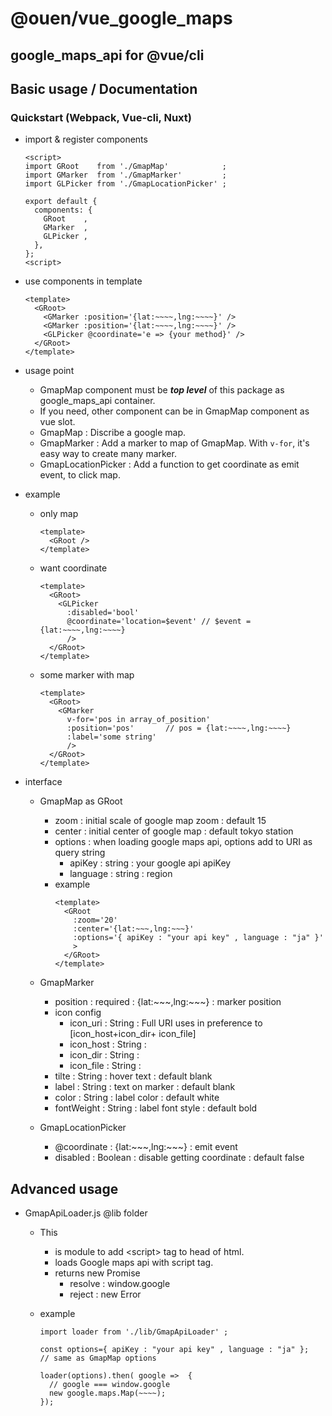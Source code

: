 # @ouen/vue_google_maps

## google_maps_api for @vue/cli


## Basic usage / Documentation

### Quickstart (Webpack, Vue-cli, Nuxt)

- import & register components
  ``` demo.vue
  <script>
  import GRoot    from './GmapMap'            ;
  import GMarker  from './GmapMarker'         ;
  import GLPicker from './GmapLocationPicker' ;

  export default {
    components: {
      GRoot    ,
      GMarker  ,
      GLPicker ,
    },
  };
  <script>
  ```


- use components in template
  ``` demo.vue
  <template>
    <GRoot>
      <GMarker :position='{lat:~~~~,lng:~~~~}' />
      <GMarker :position='{lat:~~~~,lng:~~~~}' />
      <GLPicker @coordinate='e => {your method}' />
    </GRoot>
  </template>
  ```


- usage point
  - GmapMap component must be ***top level*** of this package as google_maps_api container.
  - If you need, other component can be in GmapMap component as vue slot.
  - GmapMap : Discribe a google map.
  - GmapMarker : Add a marker to map of GmapMap. With `v-for`, it's easy way to create many marker.
  - GmapLocationPicker : Add a function to get coordinate as emit event, to click map.


- example

  - only map
    ``` demo.vue
    <template>
      <GRoot />
    </template>
    ```

  - want coordinate
    ``` demo.vue
    <template>
      <GRoot>
        <GLPicker
          :disabled='bool'
          @coordinate='location=$event' // $event = {lat:~~~~,lng:~~~~}
          />
      </GRoot>
    </template>
    ```

  - some marker with map
    ``` demo.vue
    <template>
      <GRoot>
        <GMarker
          v-for='pos in array_of_position'
          :position='pos'       // pos = {lat:~~~~,lng:~~~~}
          :label='some string'
          />
      </GRoot>
    </template>
    ```


- interface

  - GmapMap as GRoot
    - zoom : initial scale of google map zoom : default 15
    - center : initial center of google map : default tokyo station
    - options : when loading google maps api, options add to URI as query string
      - apiKey : string : your google api apiKey
      - language : string : region
    - example
      ``` demo.vue
      <template>
        <GRoot
          :zoom='20'
          :center='{lat:~~~,lng:~~~}'
          :options='{ apiKey : "your api key" , language : "ja" }'
          >
        </GRoot>
      </template>
      ```

  - GmapMarker
    - position : required : {lat:\~\~\~,lng:\~\~\~} : marker position
    - icon config
      - icon_uri  : String : Full URI uses in preference to [icon_host+icon_dir+ icon_file]
      - icon_host : String :
      - icon_dir  : String :
      - icon_file : String :
    - tilte : String : hover text : default blank
    - label : String : text on marker : default blank
    - color : String : label color : default white
    - fontWeight : String : label font style : default bold

  - GmapLocationPicker
    - @coordinate : {lat:\~\~\~,lng:\~\~\~} : emit event
    - disabled : Boolean : disable getting coordinate : default false


## Advanced usage

- GmapApiLoader.js @lib folder

  - This
    - is module to add \<script\> tag to head of html.
    - loads Google maps api with script tag.
    - returns new Promise
      - resolve : window.google
      - reject  : new Error

  - example
    ``` .javascript
    import loader from './lib/GmapApiLoader' ;

    const options={ apiKey : "your api key" , language : "ja" };
    // same as GmapMap options

    loader(options).then( google =>  {
      // google === window.google
      new google.maps.Map(~~~~);
    });
    ```
